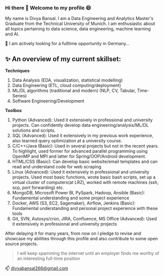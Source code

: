 ### Hi there 👋 Welcome to my profile :smile:

My name is Divya Bansal. I am a Data Engineering and Analytics Master's Graduate from the Technical University of Munich.
I am enthusiastic about all topics pertaining to data science, data engineering, machine learning and AI. 

🔭 I am actively looking for a fulltime opportunity in Germany...

✨ An overview of my current skillset:
---
**Techniques**
1. Data Analysis (EDA, visualization, statistical modelling)
2. Data Engineering (ETL, cloud computing/deployment)
3. ML/DL algorithms (traditional and modern) (NLP, CV, Tabular, Time-Series) 
4. Software Engineering/Development

**Toolbox**
1. Python (Advanced): Used it extensively in professional and university projects. Can confidently develop data engineering/analysis/ML/DL solutions and scripts.
2. SQL (Advanced): Used it extensively in my previous work experience, also learned query optimization at a university course.
3. C/C++/Java (Basic): Used in several projects but not in the recent years. To highlight, used former for advanced parallel programming using OpenMP and MPI and latter for Spring/OOP/Android development.
4. HTML/CSS (Basic): Can develop basic website/email templates and can read and understand code for web scraping 
5. Linux (Advanced):  Used it extensively in professional and university projects. Used most basic functions, wrote basic bash scripts, set up a virtual cluster of computers(at LRZ), worked with remote machines (ssh, scp, port forwarding) etc.
6. MongoDB, Microsoft Power BI, PySpark, Hadoop, Ansible (Basic): Fundamental understanding and some project experience 
7. Docker, AWS (S3, EC2, Sagemaker), Airflow, Jenkins (Basic): Fundamental understanding and personal project experience with these tools
8. Git, SVN, Autosys/cron, JIRA, Confluence, MS Office (Advanced): Used it extensively in professional and university projects

 
After delaying it for many years, from now on I pledge to revise and showcase my abilities through this profile and also contribute to some open source projects.  
> I will keep spamming the internet until an employer finds me worthy of an interesting full-time position

📫 divyabansal266@gmail.com

<!--
**DivyaBansal/DivyaBansal** is a ✨ _special_ ✨ repository because its `README.md` (this file) appears on your GitHub profile.

Here are some ideas to get you started:

- 🔭 I’m currently working on ...
- 🌱 I’m currently learning ...
- 👯 I’m looking to collaborate on ...
- 🤔 I’m looking for help with ...
- 💬 Ask me about ...
- 📫 How to reach me: ...
- 😄 Pronouns: ...
- ⚡ Fun fact: ...
-->
